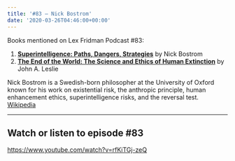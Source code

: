 ```yaml
---
title: '#83 – Nick Bostrom'
date: '2020-03-26T04:46:00+00:00'
---
```


Books mentioned on Lex Fridman Podcast #83:

1. <b><a href="https://amzn.to/3XrTELW" target="_blank" rel="sponsored noopener noreferrer">Superintelligence: Paths, Dangers, Strategies</a></b> by Nick Bostrom
2. <b><a href="https://amzn.to/3GBpXlu" target="_blank" rel="sponsored noopener noreferrer">The End of the World: The Science and Ethics of Human Extinction</a></b> by John A. Leslie

<!--more-->

Nick Bostrom is a Swedish-born philosopher at the University of Oxford known for his work on existential risk, the anthropic principle, human enhancement ethics, superintelligence risks, and the reversal test. <a href="https://en.wikipedia.org/wiki/Nick_Bostrom" target="_blank">Wikipedia</a>

- - - - - -

## Watch or listen to episode #83

<https://www.youtube.com/watch?v=rfKiTGj-zeQ>